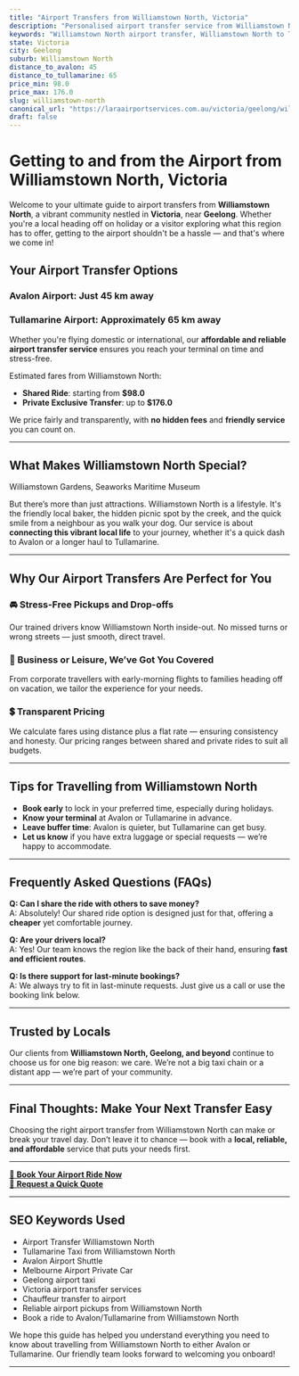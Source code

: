 ```yaml
---
title: "Airport Transfers from Williamstown North, Victoria"
description: "Personalised airport transfer service from Williamstown North to Avalon and Tullamarine airports. Enjoy a smooth, affordable ride with us!"
keywords: "Williamstown North airport transfer, Williamstown North to Tullamarine, Williamstown North to Avalon, airport taxi Williamstown North, private airport transfer Williamstown North, shared ride Williamstown North, Williamstown North transfers, airport shuttle Williamstown North, book Williamstown North airport taxi, affordable Williamstown North airport transfer, Williamstown North airport transfer service, airport transfer Geelong, airport transfer Melbourne, Melbourne airport taxi, airport transfers Victoria, Tullamarine airport shuttle, Avalon airport transfers, Melbourne private transfer, airport transport services Melbourne"
state: Victoria
city: Geelong
suburb: Williamstown North
distance_to_avalon: 45
distance_to_tullamarine: 65
price_min: 98.0
price_max: 176.0
slug: williamstown-north
canonical_url: "https://laraairportservices.com.au/victoria/geelong/williamstown-north/"
draft: false
---
```


# Getting to and from the Airport from Williamstown North, Victoria

Welcome to your ultimate guide to airport transfers from **Williamstown North**, a vibrant community nestled in **Victoria**, near **Geelong**. Whether you're a local heading off on holiday or a visitor exploring what this region has to offer, getting to the airport shouldn't be a hassle — and that's where we come in!

## Your Airport Transfer Options

### Avalon Airport: Just 45 km away  
### Tullamarine Airport: Approximately 65 km away

Whether you're flying domestic or international, our **affordable and reliable airport transfer service** ensures you reach your terminal on time and stress-free.

Estimated fares from Williamstown North:
- **Shared Ride**: starting from **$98.0**
- **Private Exclusive Transfer**: up to **$176.0**

We price fairly and transparently, with **no hidden fees** and **friendly service** you can count on.

---

## What Makes Williamstown North Special?

Williamstown Gardens, Seaworks Maritime Museum

But there’s more than just attractions. Williamstown North is a lifestyle. It's the friendly local baker, the hidden picnic spot by the creek, and the quick smile from a neighbour as you walk your dog. Our service is about **connecting this vibrant local life** to your journey, whether it's a quick dash to Avalon or a longer haul to Tullamarine.

---

## Why Our Airport Transfers Are Perfect for You

### 🚘 Stress-Free Pickups and Drop-offs
Our trained drivers know Williamstown North inside-out. No missed turns or wrong streets — just smooth, direct travel.

### 💼 Business or Leisure, We’ve Got You Covered
From corporate travellers with early-morning flights to families heading off on vacation, we tailor the experience for your needs.

### 💲 Transparent Pricing
We calculate fares using distance plus a flat rate — ensuring consistency and honesty. Our pricing ranges between shared and private rides to suit all budgets.

---

## Tips for Travelling from Williamstown North

- **Book early** to lock in your preferred time, especially during holidays.
- **Know your terminal** at Avalon or Tullamarine in advance.
- **Leave buffer time**: Avalon is quieter, but Tullamarine can get busy.
- **Let us know** if you have extra luggage or special requests — we’re happy to accommodate.

---

## Frequently Asked Questions (FAQs)

**Q: Can I share the ride with others to save money?**  
A: Absolutely! Our shared ride option is designed just for that, offering a **cheaper** yet comfortable journey.

**Q: Are your drivers local?**  
A: Yes! Our team knows the region like the back of their hand, ensuring **fast and efficient routes**.

**Q: Is there support for last-minute bookings?**  
A: We always try to fit in last-minute requests. Just give us a call or use the booking link below.

---

## Trusted by Locals

Our clients from **Williamstown North, Geelong, and beyond** continue to choose us for one big reason: we care. We’re not a big taxi chain or a distant app — we’re part of your community.

---

## Final Thoughts: Make Your Next Transfer Easy

Choosing the right airport transfer from Williamstown North can make or break your travel day. Don’t leave it to chance — book with a **local, reliable, and affordable** service that puts your needs first.

---

[📅 **Book Your Airport Ride Now**](https://laraairportservices.square.site/s/appointments)  
[📧 **Request a Quick Quote**](https://laraairportservices.square.site/contact-us)

---

## SEO Keywords Used
- Airport Transfer Williamstown North
- Tullamarine Taxi from Williamstown North
- Avalon Airport Shuttle
- Melbourne Airport Private Car
- Geelong airport taxi
- Victoria airport transfer services
- Chauffeur transfer to airport
- Reliable airport pickups from Williamstown North
- Book a ride to Avalon/Tullamarine from Williamstown North

We hope this guide has helped you understand everything you need to know about travelling from Williamstown North to either Avalon or Tullamarine. Our friendly team looks forward to welcoming you onboard!

---
